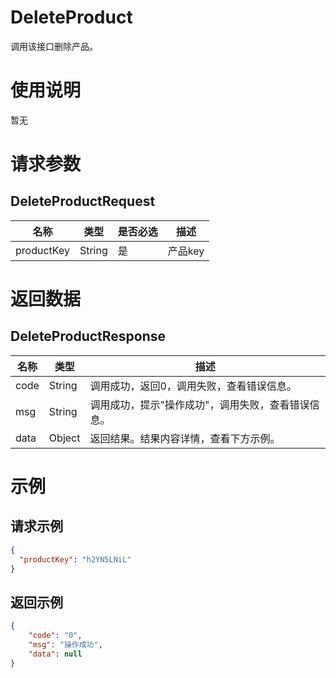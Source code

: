 # DeleteProduct
调用该接口删除产品。

# 使用说明
暂无

# 请求参数
## DeleteProductRequest

| 名称         | 类型     | 是否必选 | 描述    |
|------------|--------|------|-------|
| productKey | String | 是    | 产品key |


# 返回数据

## DeleteProductResponse

| 名称   | 类型     | 描述                         |
|------|--------|----------------------------|
| code | String | 调用成功，返回0，调用失败，查看错误信息。      |
| msg  | String | 调用成功，提示"操作成功"，调用失败，查看错误信息。 |
| data | Object | 返回结果。结果内容详情，查看下方示例。        |

# 示例

## 请求示例

```json
{
  "productKey": "h2YN5LNiL"
}
```

## 返回示例

```json
{
    "code": "0",
    "msg": "操作成功",
    "data": null
}
```

